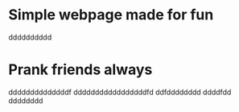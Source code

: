 # Simple webpage made for fun
dddddddddd
# Prank friends always
ddddddddddddddf
dddddddddddddddddfd
ddfdddddddd
ddddfdd
dddddddd